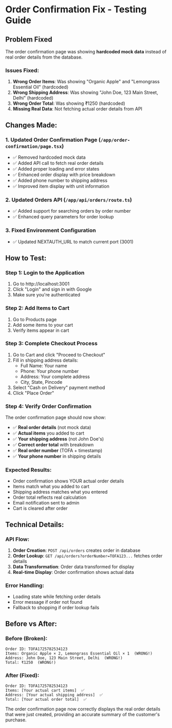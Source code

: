 # Order Confirmation Fix - Testing Guide

## Problem Fixed
The order confirmation page was showing **hardcoded mock data** instead of real order details from the database.

### Issues Fixed:
1. **Wrong Order Items**: Was showing "Organic Apple" and "Lemongrass Essential Oil" (hardcoded)
2. **Wrong Shipping Address**: Was showing "John Doe, 123 Main Street, Delhi" (hardcoded)
3. **Wrong Order Total**: Was showing ₹1250 (hardcoded)
4. **Missing Real Data**: Not fetching actual order details from API

## Changes Made:

### 1. Updated Order Confirmation Page (`/app/order-confirmation/page.tsx`)
- ✅ Removed hardcoded mock data
- ✅ Added API call to fetch real order details
- ✅ Added proper loading and error states
- ✅ Enhanced order display with price breakdown
- ✅ Added phone number to shipping address
- ✅ Improved item display with unit information

### 2. Updated Orders API (`/app/api/orders/route.ts`)
- ✅ Added support for searching orders by order number
- ✅ Enhanced query parameters for order lookup

### 3. Fixed Environment Configuration
- ✅ Updated NEXTAUTH_URL to match current port (3001)

## How to Test:

### Step 1: Login to the Application
1. Go to http://localhost:3001
2. Click "Login" and sign in with Google
3. Make sure you're authenticated

### Step 2: Add Items to Cart
1. Go to Products page
2. Add some items to your cart
3. Verify items appear in cart

### Step 3: Complete Checkout Process
1. Go to Cart and click "Proceed to Checkout"
2. Fill in shipping address details:
   - Full Name: Your name
   - Phone: Your phone number
   - Address: Your complete address
   - City, State, Pincode
3. Select "Cash on Delivery" payment method
4. Click "Place Order"

### Step 4: Verify Order Confirmation
The order confirmation page should now show:
- ✅ **Real order details** (not mock data)
- ✅ **Actual items** you added to cart
- ✅ **Your shipping address** (not John Doe's)
- ✅ **Correct order total** with breakdown
- ✅ **Real order number** (TOFA + timestamp)
- ✅ **Your phone number** in shipping details

### Expected Results:
- Order confirmation shows YOUR actual order details
- Items match what you added to cart
- Shipping address matches what you entered
- Order total reflects real calculation
- Email notification sent to admin
- Cart is cleared after order

## Technical Details:

### API Flow:
1. **Order Creation**: `POST /api/orders` creates order in database
2. **Order Lookup**: `GET /api/orders?orderNumber=TOFA123...` fetches order details
3. **Data Transformation**: Order data transformed for display
4. **Real-time Display**: Order confirmation shows actual data

### Error Handling:
- Loading state while fetching order details
- Error message if order not found
- Fallback to shopping if order lookup fails

## Before vs After:

### Before (Broken):
```
Order ID: TOFA1725782534123
Items: Organic Apple × 2, Lemongrass Essential Oil × 1  (WRONG!)
Address: John Doe, 123 Main Street, Delhi  (WRONG!)
Total: ₹1250  (WRONG!)
```

### After (Fixed):
```
Order ID: TOFA1725782534123
Items: [Your actual cart items]  ✅
Address: [Your actual shipping address]  ✅
Total: [Your actual order total]  ✅
```

The order confirmation page now correctly displays the real order details that were just created, providing an accurate summary of the customer's purchase.
